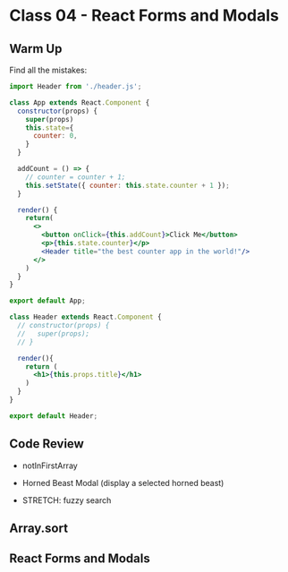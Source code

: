 # Class 04 - React Forms and Modals

## Warm Up

Find all the mistakes:

```jsx
import Header from './header.js';

class App extends React.Component {
  constructor(props) {
    super(props)
    this.state={
      counter: 0,
    }
  }

  addCount = () => {
    // counter = counter + 1;
    this.setState({ counter: this.state.counter + 1 });
  }

  render() {
    return(
      <>
        <button onClick={this.addCount}>Click Me</button>
        <p>{this.state.counter}</p>
        <Header title="the best counter app in the world!"/>
      </>
    )
  }
}

export default App;

```

```jsx
class Header extends React.Component {
  // constructor(props) {
  //   super(props);
  // }

  render(){
    return (
      <h1>{this.props.title}</h1>
    )
  }
}

export default Header;
```

## Code Review

- notInFirstArray

- Horned Beast Modal (display a selected horned beast)
- STRETCH: fuzzy search

## Array.sort

## React Forms and Modals
